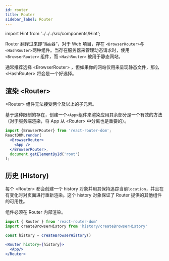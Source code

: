 ```yaml
---
id: router
title: Router
sidebar_label: Router
---
```


import Hint from '../../../src/components/Hint';

Router 翻译过来即“`路由器`“，对于 Web 项目，存在 `<BrowserRouter>`与`<HashRouter>`两种组件。当存在服务器来管理动态请求时，使用 `<BrowserRouter>` 组件，而 `<HashRouter>` 被用于静态网站。

<Hint type="best">通常推荐选择 &lt;BrowserRouter&gt; ，但如果你的网站仅用来呈现静态文件，那么 &lt;HashRouter&gt; 将会是一个好选择。</Hint>

## 渲染 &lt;Router&gt;

<Hint type="warning">&lt;Router&gt; 组件无法接受两个及以上的子元素。</Hint>

基于这种限制的存在，创建一个`<App>`组件来渲染应用其余部分是一个有效的方法（对于服务端渲染，将 App 从 &lt;Router&gt; 中分离也是重要的）。

```jsx
import {BrowserRouter} from 'react-router-dom';
ReactDOM.render(
  <BrowserRouter>
    <App />
  </BrowserRouter>,
  document.getElementById('root')
);
```

## 历史 \(History\)

每个 &lt;Router&gt; 都会创建一个 history 对象并用其保持追踪当前`location`，并且在有变化时对页面进行重新渲染。这个 history 对象保证了 Router 提供的其他组件的可用性。

<Hint type="warning">组件必须在 Router 内部渲染。</Hint>

```jsx
import { Router } from 'react-router-dom'
import createBrowserHistory from 'history/createBrowserHistory'

const history = createBrowserHistory()

<Router history={history}>
  <App/>
</Router>
```
